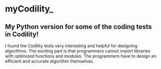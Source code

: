 # myCodility_
## My Python version for some of the coding tests in Codility!
I found the Codility tests very interesting and helpful for designing algorithms. The exciting part is that programmers cannot import libraries with optimized functions and modules. The programmers have to design an efficient and accurate algorithm themselves. 
